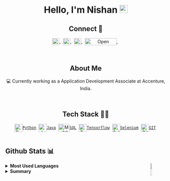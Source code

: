 <h1 align="center"> Hello, I'm Nishan <img src="https://raw.githubusercontent.com/MartinHeinz/MartinHeinz/master/wave.gif" width="25px"></h1>
<h2 align="center">Connect 🔗 </h2>
<p align="center">
<a href="https://www.linkedin.com/in/nishanpoojary/">
  <img align="center" alt="Nishan's LinkedIn"  height="22" width="22" src="https://cdn.jsdelivr.net/npm/simple-icons@v3/icons/linkedin.svg" />
</a>&nbsp;
<a href="https://www.hackerrank.com/nishan_p">
  <img align="center" alt="Nishan's Hackerrank" height="22" width="22" src="https://cdn.jsdelivr.net/npm/simple-icons@v3/icons/hackerrank.svg" />
</a>&nbsp;  
<a href="mailto:nishanpoojary16@gmail.com">
  <img align="center" height="22" width="22" src="https://cdn.jsdelivr.net/npm/simple-icons@v3/icons/gmail.svg" />
</a>&nbsp;
<a href="https://github.com/nishanpoojary">
 <img align="center" height="22" width="100" src="https://badges.frapsoft.com/os/v2/open-source.svg?v=103" alt="Open Source Love"/>
</a>&nbsp;
</p>  
<br>

<h2 align="center">About Me</h2>
<p align="center" >💻 Currently working as a Application Development Associate at Accenture, India. </p>
<br>

<h2 align="center"> Tech Stack 👨‍💻</h2>

<div align="center">
  <a href="https://www.python.org/"><img align="center" height="25" width="25" src="https://cdn.svgporn.com/logos/python.svg" alt="Python"><code>Python</code></a>&nbsp;
  <a href="https://www.java.com/en/download/help/whatis_java.html"><img align="center" height="25" width="25" src="https://cdn.svgporn.com/logos/java.svg"  alt="Java"><code>Java</code></a>&nbsp;
  <a href="https://www.mysql.com/"><img align="center" height="25" width="35" src="https://cdn.svgporn.com/logos/mysql.svg"  alt="MySQL"><code>SQL</code></a>&nbsp;
  <a href="https://www.tensorflow.org/"><img align="center" height="25" width="25" src="https://cdn.svgporn.com/logos/tensorflow.svg" alt="Tensorflow"><code>Tensorflow</code></a>&nbsp;
  <a href="https://www.selenium.dev/"><img align="center" height="25" width="25" src="https://cdn.svgporn.com/logos/selenium.svg" alt="Selenium"><code>Selenium</code></a>&nbsp;
  <a href="https://git-scm.com/"><img align="center" height="25" width="25" src="https://cdn.svgporn.com/logos/git.svg"  alt="Git" style="max-width:100%";><code>GIT</code></a>&nbsp;
</div> 
<br>   

## Github Stats 📊

<a href="https://github.com/nishanpoojary">
  <img align="right" height="10%" width="10%" src="https://media.giphy.com/media/du3J3cXyzhj75IOgvA/giphy.gif">
</a>    

<details>
<summary><b>Most Used Languages</b></summary>
<a href="https://github.com/nishanpoojary">
  <img align="center" src="https://github-readme-stats.vercel.app/api/top-langs/?username=nishanpoojary&layout=compact&theme=radical&langs_count=8&hide=html,css">
</a>
</details>

<details>
<summary><b>Summary</b></summary>
<a href="https://github.com/nishanpoojary">
  <img align="center" src="https://github-readme-stats.vercel.app/api?username=nishanpoojary&show_icons=true&theme=radical">
</a>
</details>

<!--
**nishanpoojary/nishanpoojary** is a ✨ _special_ ✨ repository because its `README.md` (this file) appears on your GitHub profile.
-->

